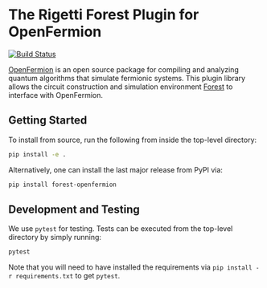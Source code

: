 The Rigetti Forest Plugin for OpenFermion
=========================================

[![Build Status](https://semaphoreci.com/api/v1/rigetti/forest-openfermion/branches/master/shields_badge.svg)](https://semaphoreci.com/rigetti/forest-openfermion)

[OpenFermion](http://openfermion.org>) is an open source package for compiling and analyzing
quantum algorithms that simulate fermionic systems. This plugin library allows the circuit
construction and simulation environment [Forest](http://www.rigetti.com/forest>) to
interface with OpenFermion.

Getting Started
---------------

To install from source, run the following from inside the top-level directory:

```bash
pip install -e .
```

Alternatively, one can install the last major release from PyPI via:

```bash
pip install forest-openfermion
```

Development and Testing
-----------------------

We use `pytest` for testing. Tests can be executed from the top-level
directory by simply running:

```bash
pytest
```

Note that you will need to have installed the requirements via
`pip install -r requirements.txt` to get `pytest`.
